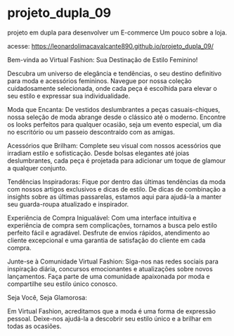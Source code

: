 # projeto_dupla_09
projeto em dupla para desenvolver um E-commerce
Um pouco sobre a loja. 

acesse: https://leonardolimacavalcante890.github.io/projeto_dupla_09/

Bem-vinda ao Virtual Fashion: Sua Destinação de Estilo Feminino!

Descubra um universo de elegância e tendências, o seu destino definitivo para moda e acessórios femininos. Navegue por nossa coleção cuidadosamente selecionada, onde cada peça é escolhida para elevar o seu estilo e expressar sua individualidade.

Moda que Encanta:
De vestidos deslumbrantes a peças casuais-chiques, nossa seleção de moda abrange desde o clássico até o moderno. Encontre os looks perfeitos para qualquer ocasião, seja um evento especial, um dia no escritório ou um passeio descontraído com as amigas.

Acessórios que Brilham:
Complete seu visual com nossos acessórios que irradiam estilo e sofisticação. Desde bolsas elegantes até joias deslumbrantes, cada peça é projetada para adicionar um toque de glamour a qualquer conjunto.

Tendências Inspiradoras:
Fique por dentro das últimas tendências da moda com nossos artigos exclusivos e dicas de estilo. De dicas de combinação a insights sobre as últimas passarelas, estamos aqui para ajudá-la a manter seu guarda-roupa atualizado e inspirador.

Experiência de Compra Inigualável:
Com uma interface intuitiva e experiência de compra sem complicações, tornamos a busca pelo estilo perfeito fácil e agradável. Desfrute de envios rápidos, atendimento ao cliente excepcional e uma garantia de satisfação do cliente em cada compra.

Junte-se à Comunidade Virtual Fashion:
Siga-nos nas redes sociais para inspiração diária, concursos emocionantes e atualizações sobre novos lançamentos. Faça parte de uma comunidade apaixonada por moda e compartilhe seu estilo único conosco.

Seja Você, Seja Glamorosa:

Em Virtual Fashion, acreditamos que a moda é uma forma de expressão pessoal. Deixe-nos ajudá-la a descobrir seu estilo único e a brilhar em todas as ocasiões.
